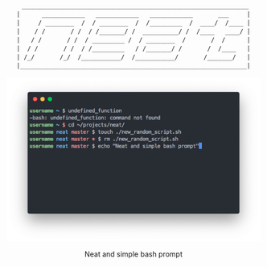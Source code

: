 <div align="center"
    <pre>
        <code>
 _______________________________________________________________
|      ____________   ____________   ____________       ___     |
|     / ________  /  / ________  /  /_________  /  ____/  /____ |
|    / /       / /  / /_______/ /  __________/ /  /____   ____/ |
|   / /       / /  / _________ /  / ________  /       /  /      |
|  / /       / /  / /_________   / /_______/ /       /  /____   |
| /_/       /_/  /___________/  /___________/       /_______/   |
|_______________________________________________________________|
        </code>
    </pre>
</div>

<div align="center">
    <img src="./screenshot.png" alt="Screenshot and demo of neat">
</div>

<p align="center">
    Neat and simple bash prompt
</p>
